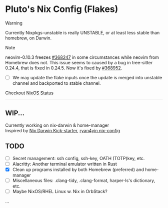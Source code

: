 # Pluto's Nix Config (Flakes)

> [!WARNING]
> Currently Nixpkgs-unstable is really UNSTABLE, or at least less stable than homebrew, on Darwin.

> [!NOTE]
> neovim-0.10.3 freezes [#368247](https://github.com/NixOS/nixpkgs/issues/368247) in some
> circumstances while neovim from Homebrew does not.
> This issue seems to caused by a bug in tree-sitter 0.24.4, that is fixed in 0.24.5.
> Now it's fixed by [#368952](https://github.com/NixOS/nixpkgs/pull/368952).
> - [ ] We may update the flake inputs once the update is merged into unstable channel and backported to stable channel.
>
> Checkout [NixOS Status](https://status.nixos.org)


---
## WIP...

Currently working on nix-darwin & home-manager  
Inspired by [Nix Darwin Kick-starter](https://github.com/ryan4yin/nix-darwin-kickstarter), 
[ryan4yin nix-config](https://github.com/ryan4yin/nix-config)

## TODO

- [ ] Secret management: ssh config, ssh-key, OATH (TOTP)key, etc.
- [ ] Alacritty: Another terminal emulator written in Rust
- [x] Clean up programs installed by both Homebrew (preferred) and home-manager
- [ ] Miscellaneous files: .clang-tidy, .clang-format, harper-ls's dictionary, etc.
- [ ] Maybe NixOS/RHEL Linux w. Nix in OrbStack?

...


